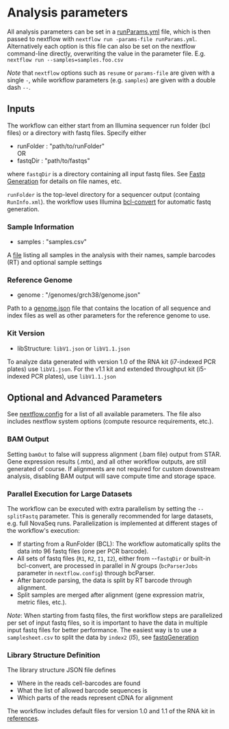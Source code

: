 # Analysis parameters

All analysis parameters can be set in a [runParams.yml](../docs/examples/runParams.yml) file, which is then passed to nextflow with `nextflow run -params-file runParams.yml`. 
Alternatively each option is this file can also be set on the nextflow command-line directly, overwriting the value in the parameter file. E.g.
`nextflow run --samples=samples.foo.csv`

*Note* that `nextflow` options such as `resume` or `params-file` are given with a single `-`, while workflow parameters (e.g. `samples`) are given with a double dash `--`.


## Inputs
The workflow can either start from an Illumina sequencer run folder (bcl files) or a directory with fastq files. Specify either
* runFolder : "path/to/runFolder" <br>
OR
* fastqDir : "path/to/fastqs"

where `fastqDir` is a directory containing all input fastq files. See [Fastq Generation](fastqGeneration.md) for details on file names, etc.

`runFolder` is the top-level directory for a sequencer output (containg `RunInfo.xml`). the workflow uses Illumina [bcl-convert](https://support.illumina.com/sequencing/sequencing_software/bcl-convert.html) for automatic fastq generation.

### Sample Information
* samples : "samples.csv"

A [file](examples/samples.csv) listing all samples in the analysis with their names, sample barcodes (RT) and optional sample settings

### Reference Genome
* genome : "/genomes/grch38/genome.json"

Path to a [genome.json](genomes.md) file that contains the location of all sequence and index files as well as other parameters for the reference genome to use. 

### Kit Version
* libStructure: `libV1.json` or `libV1.1.json`

To analyze data generated with version 1.0 of the RNA kit (i7-indexed PCR plates) use `libV1.json`. For the v1.1 kit and extended throughput kit (i5-indexed PCR plates), use `libV1.1.json`

## Optional and Advanced Parameters
See [nextflow.config](../nextflow.config) for a list of all available parameters. The file also includes nextflow system options (compute resource requirements, etc.).

### BAM Output
Setting `bamOut` to false will suppress alignment (.bam file) output from STAR. Gene expression results (.mtx), and all other workflow outputs, are still generated of course.
If alignments are not required for custom downstream analysis, disabling BAM output will save compute time and storage space.

### Parallel Execution for Large Datasets
The workflow can be executed with extra parallelism by setting the `--splitFastq` parameter. This is generally recommended for large datasets, e.g. full NovaSeq runs. Parallelization is implemented at different stages of the workflow's execution:
* If starting from a RunFolder (BCL): The workflow automatically splits the data into 96 fastq files (one per PCR barcode).
* All sets of fastq files (`R1`, `R2`, `I1`, `I2`), either from --`fastqDir` or built-in bcl-convert, are processed in parallel in _N_ groups (`bcParserJobs` parameter in `nextflow.config`) through bcParser.
* After barcode parsing, the data is split by RT barcode through alignment.
* Split samples are merged after alignment (gene expression matrix, metric files, etc.).

*Note*: When starting from fastq files, the first workflow steps are parallelized per set of input fastq files, so it is important to have the data in multiple input fastq files for better performance. The easiest way is to use a `samplesheet.csv` to split the data by `index2` (_I5_), see [fastqGeneration](fastqGeneration.md)


### Library Structure Definition
The library structure JSON file defines 
* Where in the reads cell-barcodes are found
* What the list of allowed barcode sequences is
* Which parts of the reads represent cDNA for alignment

The workflow includes default files for version 1.0 and 1.1 of the RNA kit in [references](../references/).
